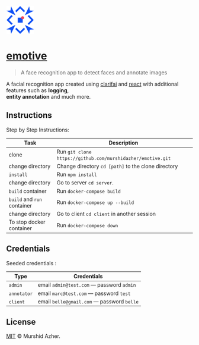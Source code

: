 <img src="https://raw.githubusercontent.com/murshidazher/emotive/master/client/src/img/logo_main.svg" width="75px">

# [emotive](https://github.com/murshidazher/emotive)

> A face recognition app to detect faces and annotate images

A facial recognition app created using [clarifai](https://docs.clarifai.com/) and [react](https://reactjs.org/docs/getting-started.html) with additional features such as **logging**, <br> **entity annotation** and much more.

## Instructions

Step by Step Instructions:

| Task             | Description                                                                                                                                     |
| ---------------- | ----------------------------------------------------------------------------------------------------------------------------------------------- |
| clone         | Run `git clone https://github.com/murshidazher/emotive.git`
| change directory         | Change directory `cd [path]`  to the clone directory
| `install`        | Run `npm install`
| change directory         | Go to server `cd server`.
| `build` container         | Run `docker-compose build`
| `build` and `run` container         | Run `docker-compose up --build`
| change directory         | Go to client `cd client` in another session
| To stop docker container         | Run `docker-compose down`                                       |                                                                                                |

## Credentials

Seeded credentials :

| Type             | Credentials                                                                                                                                     |
| ---------------- | ----------------------------------------------------------------------------------------------------------------------------------------------- |
| `admin`         | email `admin@test.com` &mdash; password `admin`
| `annotator`         | email `marc@test.com` &mdash; password `test`
| `client`        | email `belle@gmail.com` &mdash; password `belle`                                                                                      |

## License

[MIT](https://github.com/murshidazher/emotive/blob/master/LICENSE) © Murshid Azher.
